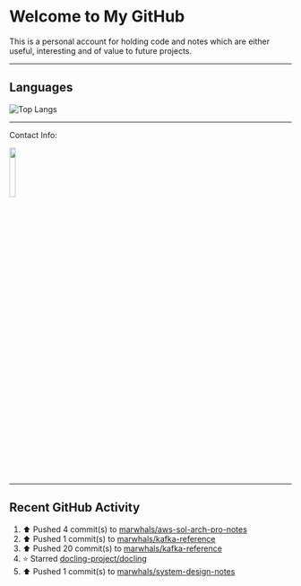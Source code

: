 # Welcome to My GitHub

This is a personal account for holding code and notes which are either useful, interesting and of value to future projects.

---
## Languages

![Top Langs](https://github-readme-stats.vercel.app/api/top-langs/?username=marwhals&layout=compact&bg_color=282c34&text_color=ffffff&title_color=ff5733)
 
---
Contact Info:

<a href="https://www.linkedin.com/in/marjanmubarok/">
  <img src="https://upload.wikimedia.org/wikipedia/commons/0/01/LinkedIn_Logo.svg" width="15%">
</a>

---

## Recent GitHub Activity

<!--RECENT_ACTIVITY:start-->
1. ⬆️ Pushed 4 commit(s) to [marwhals/aws-sol-arch-pro-notes](https://github.com/marwhals/aws-sol-arch-pro-notes)<br>
2. ⬆️ Pushed 1 commit(s) to [marwhals/kafka-reference](https://github.com/marwhals/kafka-reference)<br>
3. ⬆️ Pushed 20 commit(s) to [marwhals/kafka-reference](https://github.com/marwhals/kafka-reference)<br>
4. ⭐ Starred [docling-project/docling](https://github.com/docling-project/docling)<br>
5. ⬆️ Pushed 1 commit(s) to [marwhals/system-design-notes](https://github.com/marwhals/system-design-notes)<br>
<!--RECENT_ACTIVITY:end-->
